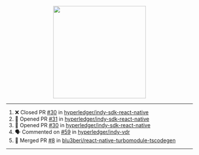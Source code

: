 <p align="center">
<img src="https://user-images.githubusercontent.com/61358536/126118557-75ac74a7-4655-4289-9a8d-e536322b7423.png" height="250" width="250"/>
</p>

---

<!--START_SECTION:activity-->
1. ❌ Closed PR [#30](https://github.com/hyperledger/indy-sdk-react-native/pull/30) in [hyperledger/indy-sdk-react-native](https://github.com/hyperledger/indy-sdk-react-native)
2. 💪 Opened PR [#31](https://github.com/hyperledger/indy-sdk-react-native/pull/31) in [hyperledger/indy-sdk-react-native](https://github.com/hyperledger/indy-sdk-react-native)
3. 💪 Opened PR [#30](https://github.com/hyperledger/indy-sdk-react-native/pull/30) in [hyperledger/indy-sdk-react-native](https://github.com/hyperledger/indy-sdk-react-native)
4. 🗣 Commented on [#59](https://github.com/hyperledger/indy-vdr/issues/59) in [hyperledger/indy-vdr](https://github.com/hyperledger/indy-vdr)
5. 🎉 Merged PR [#8](https://github.com/blu3beri/react-native-turbomodule-tscodegen/pull/8) in [blu3beri/react-native-turbomodule-tscodegen](https://github.com/blu3beri/react-native-turbomodule-tscodegen)
<!--END_SECTION:activity-->

---
